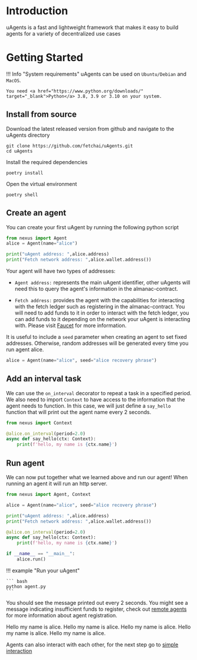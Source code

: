 
# Introduction
uAgents is a fast and lightweight framework that makes it easy to build agents for a variety of decentralized use cases

# Getting Started

!!! Info "System requirements"
    uAgents can be used on `Ubuntu/Debian` and `MacOS`.
    
    You need <a href="https://www.python.org/downloads/" target="_blank">Python</a> 3.8, 3.9 or 3.10 on your system.

## Install from source

Download the latest released version from github and navigate to the uAgents directory

```
git clone https://github.com/fetchai/uAgents.git
cd uAgents
```

Install the required dependencies

```
poetry install
```

Open the virtual environment

```
poetry shell
```

## Create an agent

You can create your first uAgent by running the following python script

```python
from nexus import Agent
alice = Agent(name="alice")

print("uAgent address: ",alice.address)
print("Fetch network address: ",alice.wallet.address())
```

Your agent will have two types of addresses:

- `Agent address:` represents the main uAgent identifier, other uAgents will need this to query the agent's information in the almanac-contract.

- `Fetch address:` provides the agent with the capabilities for interacting with the fetch ledger such as registering in the almanac-contract. You will need to add funds to it in order to interact with the fetch ledger, you can add funds to it depending on the network your uAgent is interacting with. Please visit [Faucet](https://docs.fetch.ai/ledger_v2/faucet/) for more information.

It is useful to include a `seed` parameter when creating an agent to set fixed addresses. Otherwise, random addresses will be generated every time you run agent alice.

```python
alice = Agent(name="alice", seed="alice recovery phrase")
```

## Add an interval task

We can use the `on_interval` decorator to repeat a task in a specified period.
We also need to import `Context` to have access to the information that the agent needs to function.
In this case, we will just define a `say_hello` function that will print out the agent name every 2 seconds.
```python
from nexus import Context

@alice.on_interval(period=2.0)
async def say_hello(ctx: Context):
    print(f'hello, my name is {ctx.name}')

```

## Run agent

We can now put together what we learned above and run our agent! When running an agent it will run an http server. 

```python
from nexus import Agent, Context

alice = Agent(name="alice", seed="alice recovery phrase")

print("uAgent address: ",alice.address)
print("Fetch network address: ",alice.wallet.address())

@alice.on_interval(period=2.0)
async def say_hello(ctx: Context):
    print(f'hello, my name is {ctx.name}')

if __name__ == "__main__":
    alice.run()
```

!!! example "Run your uAgent"
    
    ``` bash
    python agent.py
    ```

You should see the message printed out every 2 seconds. You might see a message indicating insufficient funds to register, check out [remote agents](remote-agents.md) for more information about agent registration.

<div id="termynal1" data-termynal data-ty-typeDelay="100" data-ty-lineDelay="700">
<span data-ty>Hello my name is alice.</span>
<span data-ty>Hello my name is alice.</span>
<span data-ty>Hello my name is alice.</span>
<span data-ty>Hello my name is alice.</span>
<span data-ty>Hello my name is alice.</span>
</div>

Agents can also interact with each other, for the next step go to [simple interaction](simple-interaction.md)

